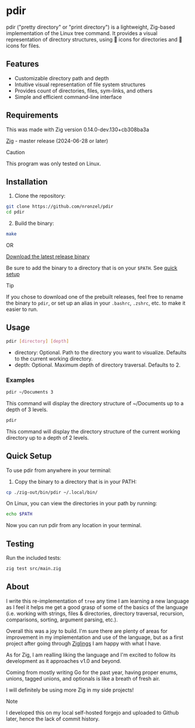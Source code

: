 # pdir

pdir ("pretty directory" or "print directory") is a lightweight, Zig-based
implementation of the Linux tree command. It provides a visual representation
of directory structures, using 📁 icons for directories and 📄 icons for files.

## Features

- Customizable directory path and depth
- Intuitive visual representation of file system structures
- Provides count of directories, files, sym-links, and others
- Simple and efficient command-line interface

## Requirements

This was made with Zig version 0.14.0-dev.130+cb308ba3a

[Zig](https://ziglang.org/download/) - master release (2024-06-28 or later)

> [!CAUTION]
> This program was only tested on Linux.

## Installation

1. Clone the repository:

```sh
git clone https://github.com/nronzel/pdir
cd pdir
```

2. Build the binary:

```sh
make
```

OR

[Download the latest release binary](https://github.com/nronzel/pdir/releases/latest)

Be sure to add the binary to a directory that is on your `$PATH`. See [quick setup](#quick-setup)

> [!TIP]
> If you chose to download one of the prebuilt releases, feel free to rename the
> binary to `pdir`, or set up an alias in your `.bashrc`, `.zshrc`, etc. to
> make it easier to run.

## Usage

```sh
pdir [directory] [depth]
```

- directory: Optional. Path to the directory you want to visualize. Defaults to
  the current working directory.
- depth: Optional. Maximum depth of directory traversal. Defaults to 2.

### Examples

```sh
pdir ~/Documents 3
```

This command will display the directory structure of ~/Documents up to a depth
of 3 levels.

```sh
pdir
```

This command will display the directory structure of the current working
directory up to a depth of 2 levels.

## Quick Setup

To use pdir from anywhere in your terminal:

1. Copy the binary to a directory that is in your PATH:

```sh
cp ./zig-out/bin/pdir ~/.local/bin/
```

On Linux, you can view the directories in your path by running:

```sh
echo $PATH
```

Now you can run pdir from any location in your terminal.

## Testing

Run the included tests:

```sh
zig test src/main.zig
```

## About

I write this re-implementation of `tree` any time I am learning a new language
as I feel it helps me get a good grasp of some of the basics of the language
(i.e. working with strings, files & directories, directory traversal,
recursion, comparisons, sorting, argument parsing, etc.).

Overall this was a joy to build. I'm sure there are plenty of areas for
improvement in my implementation and use of the language, but as a first project
after going through [Ziglings](https://codeberg.org/ziglings/exercises/) I am
happy with what I have.

As for Zig, I am realling liking the language and I'm excited to follow its
development as it approaches v1.0 and beyond.

Coming from mostly writing Go for the past year, having proper enums, unions,
tagged unions, and optionals is like a breath of fresh air.

I will definitely be using more Zig in my side projects!

> [!NOTE]
> I developed this on my local self-hosted forgejo and uploaded to Github later,
> hence the lack of commit history.

